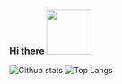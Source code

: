 ### Hi there <img src="https://media3.giphy.com/media/xsE65jaPsUKUo/giphy.gif" width="80">

![Github stats](https://github-readme-stats.vercel.app/api?username=Sunshine-ki&show_icons=true&theme=react&count_private=true)
![Top Langs](https://github-readme-stats.vercel.app/api/top-langs/?username=Sunshine-ki&langs_count=7&layout=compact&theme=react)
